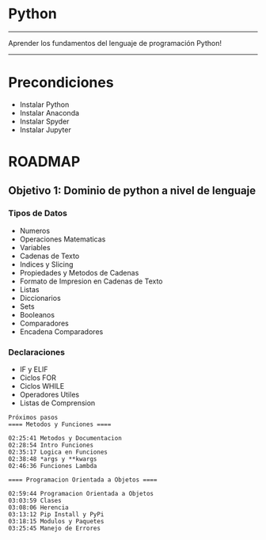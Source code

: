 <!--
title: 'Python'
language: PY
authorLink: ''
authorName: 'Yosvany Gómez Perdomo, ygomez@soaint.com'
-->

# Python
***
Aprender los fundamentos del lenguaje de programación Python!
***

# Precondiciones
* Instalar Python
* Instalar Anaconda
* Instalar Spyder
* Instalar Jupyter

# ROADMAP
## Objetivo 1: Dominio de python a nivel de lenguaje
### Tipos de Datos
* Numeros
* Operaciones Matematicas
* Variables
* Cadenas de Texto
* Indices y Slicing
* Propiedades y Metodos de Cadenas
* Formato de Impresion en Cadenas de Texto
* Listas
* Diccionarios
* Sets
* Booleanos
* Comparadores
* Encadena Comparadores
### Declaraciones
* IF y ELIF
* Ciclos FOR
* Ciclos WHILE
* Operadores Utiles
* Listas de Comprension
```
Próximos pasos
==== Metodos y Funciones ====

02:25:41 Metodos y Documentacion
02:28:54 Intro Funciones
02:35:17 Logica en Funciones
02:38:48 *args y **kwargs
02:46:36 Funciones Lambda

==== Programacion Orientada a Objetos ====

02:59:44 Programacion Orientada a Objetos
03:03:59 Clases
03:08:06 Herencia
03:13:12 Pip Install y PyPi
03:18:15 Modulos y Paquetes
03:25:45 Manejo de Errores
```